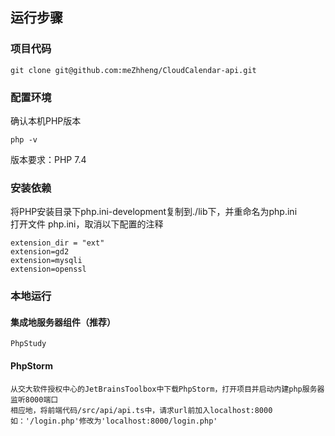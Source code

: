 ## 运行步骤
### 项目代码
```
git clone git@github.com:meZhheng/CloudCalendar-api.git
```
### 配置环境
确认本机PHP版本
```
php -v
```
版本要求：PHP 7.4
### 安装依赖
将PHP安装目录下php.ini-development复制到./lib下，并重命名为php.ini \
打开文件 php.ini，取消以下配置的注释
```
extension_dir = "ext"
extension=gd2
extension=mysqli
extension=openssl
```
### 本地运行
#### 集成地服务器组件（推荐）
    PhpStudy
#### PhpStorm
    从交大软件授权中心的JetBrainsToolbox中下载PhpStorm，打开项目并启动内建php服务器监听8000端口
    相应地，将前端代码/src/api/api.ts中，请求url前加入localhost:8000
    如：'/login.php'修改为'localhost:8000/login.php'

